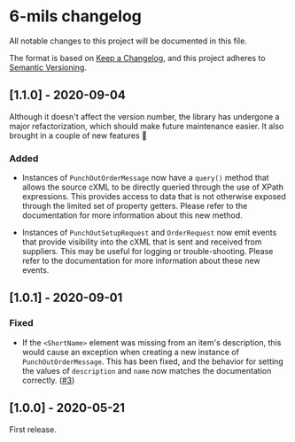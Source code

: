 # 6-mils changelog

All notable changes to this project will be documented in this file.

The format is based on [Keep a Changelog](https://keepachangelog.com/en/1.0.0/), and this project adheres to [Semantic Versioning](https://semver.org/spec/v2.0.0.html).

## [1.1.0] - 2020-09-04

Although it doesn't affect the version number, the library has undergone a major refactorization, which should make future maintenance easier. It also brought in a couple of new features 🙌 

### Added

* Instances of `PunchOutOrderMessage` now have a `query()` method that allows the source cXML to be directly queried through the use of XPath expressions. This provides access to data that is not otherwise exposed through the limited set of property getters. Please refer to the documentation for more information about this new method.

* Instances of `PunchOutSetupRequest` and `OrderRequest` now emit events that provide visibility into the cXML that is sent and received from suppliers. This may be useful for logging or trouble-shooting. Please refer to the documentation for more information about these new events.

## [1.0.1] - 2020-09-01

### Fixed

* If the `<ShortName>` element was missing from an item's description, this would cause an exception when creating a new instance of `PunchOutOrderMessage`. This has been fixed, and the behavior for setting the values of `description` and `name` now matches the documentation correctly. ([#3](https://github.com/DPassarelli/6-mils/issues/3))

## [1.0.0] - 2020-05-21

First release.
